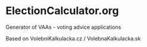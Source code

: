 ElectionCalculator.org
======================

Generator of VAAs - voting advice applications

Based on VolebniKalkulacka.cz / VolebnaKalkulacka.sk
